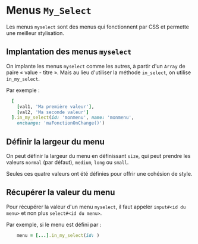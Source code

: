 # Menus `My_Select`

Les menus `myselect` sont des menus qui fonctionnent par CSS et permette une meilleur stylisation.

## Implantation des menus `myselect`

On implante les menus `myselect` comme les autres, à partir d'un `Array` de paire « value - titre ». Mais au lieu d'utiliser la méthode `in_select`, on utilise `in_my_select`.

Par exemple :

~~~ruby
  [
    [val1, 'Ma première valeur'],
    [val2, 'Ma seconde valeur']
  ].in_my_select(id: 'monmenu', name: 'monmenu',
    onchange: 'maFonctionOnChange()')
~~~

## Définir la largeur du menu

On peut définir la largeur du menu en définissant `size`, qui peut prendre les valeurs `normal` (par défaut), `medium`, `long` ou `small`.

Seules ces quatre valeurs ont été définies pour offrir une cohésion de style.

## Récupérer la valeur du menu

Pour récupérer la valeur d'un menu `myselect`, il faut appeler `input#<id du menu>` et non plus `select#<id du menu>`.

Par exemple, si le menu est défini par :

~~~ruby
    menu = [...].in_my_select(id: )
~~~
